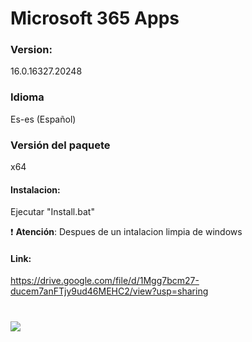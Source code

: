 # Microsoft 365 Apps

### Version:
16.0.16327.20248

### Idioma
Es-es (Español)

### Versión del paquete
x64

#### Instalacion:
Ejecutar "Install.bat"

:exclamation: **Atención**: Despues de un intalacion limpia de windows

#### Link:
https://drive.google.com/file/d/1Mgg7bcm27-ducem7anFTjy9ud46MEHC2/view?usp=sharing

# <img src="https://github.com/wernser412/Office_365/raw/main/2023-04-30_204705.png">
